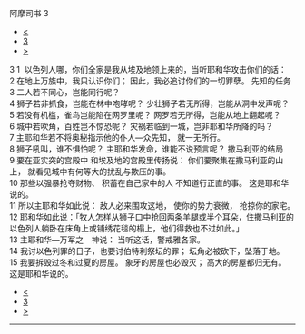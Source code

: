 ﻿





 阿摩司书 3




* [<](bible/AMO02.md)
* [3](bible/AMO.md)
* [>](bible/AMO04.md)



 
3 
1  以色列人哪，你们全家是我从埃及地领上来的，当听耶和华攻击你们的话：  
2 在地上万族中，我只认识你们； 因此，我必追讨你们的一切罪孽。 先知的任务  
3 二人若不同心，岂能同行呢？  
4 狮子若非抓食，岂能在林中咆哮呢？ 少壮狮子若无所得，岂能从洞中发声呢？  
5 若没有机槛，雀鸟岂能陷在网罗里呢？ 网罗若无所得，岂能从地上翻起呢？  
6 城中若吹角，百姓岂不惊恐呢？ 灾祸若临到一城，岂非耶和华所降的吗？  
7 主耶和华若不将奥秘指示他的仆人—众先知， 就一无所行。  
8 狮子吼叫，谁不惧怕呢？ 主耶和华发命，谁能不说预言呢？ 撒马利亚的结局  
9 要在亚实突的宫殿中 和埃及地的宫殿里传扬说： 你们要聚集在撒马利亚的山上， 就看见城中有何等大的扰乱与欺压的事。  
10 那些以强暴抢夺财物、 积蓄在自己家中的人 不知道行正直的事。 这是耶和华说的。  
11 所以主耶和华如此说： 敌人必来围攻这地， 使你的势力衰微， 抢掠你的家宅。  
12 耶和华如此说：「牧人怎样从狮子口中抢回两条羊腿或半个耳朵，住撒马利亚的以色列人躺卧在床角上或铺绣花毯的榻上，他们得救也不过如此。」  
13 主耶和华—万军之　神说： 当听这话，警戒雅各家。  
14 我讨以色列罪的日子，也要讨伯特利祭坛的罪； 坛角必被砍下，坠落于地。  
15 我要拆毁过冬和过夏的房屋。 象牙的房屋也必毁灭； 高大的房屋都归无有。 这是耶和华说的。 
* [<](bible/AMO02.md)
* [3](bible/AMO.md)
* [>](bible/AMO04.md)





---









